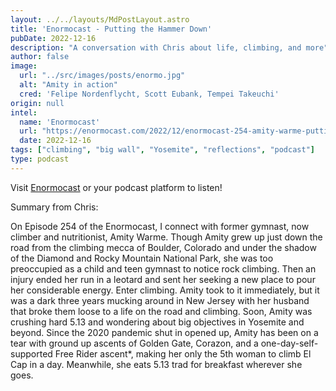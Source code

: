 ```yaml
---
layout: ../../layouts/MdPostLayout.astro
title: 'Enormocast - Putting the Hammer Down'
pubDate: 2022-12-16
description: "A conversation with Chris about life, climbing, and more"
author: false
image: 
  url: "../src/images/posts/enormo.jpg"
  alt: "Amity in action"
  cred: 'Felipe Nordenflycht, Scott Eubank, Tempei Takeuchi'
origin: null
intel:
  name: 'Enormocast'
  url: "https://enormocast.com/2022/12/enormocast-254-amity-warme-putting-the-hammer-down/"
  date: 2022-12-16
tags: ["climbing", "big wall", "Yosemite", "reflections", "podcast"]
type: podcast
---
```

Visit [Enormocast](https://enormocast.com/2022/12/enormocast-254-amity-warme-putting-the-hammer-down/) or your podcast platform to listen!

Summary from Chris:

On Episode 254 of the Enormocast, I connect with former gymnast, now climber and nutritionist, Amity Warme. Though Amity grew up just down the road from the climbing mecca of Boulder, Colorado and under the shadow of the Diamond and Rocky Mountain National Park, she was too preoccupied as a child and teen gymnast to notice rock climbing. Then an injury ended her run in a leotard and sent her seeking a new place to pour her considerable energy. Enter climbing. Amity took to it immediately, but it was a dark three years mucking around in New Jersey with her husband that broke them loose to a life on the road and climbing. Soon, Amity was crushing hard 5.13 and wondering about big objectives in Yosemite and beyond. Since the 2020 pandemic shut in opened up, Amity has been on a tear with ground up ascents of Golden Gate, Corazon, and a one-day-self-supported Free Rider ascent*, making her only the 5th woman to climb El Cap in a day. Meanwhile, she eats 5.13 trad for breakfast wherever she goes.